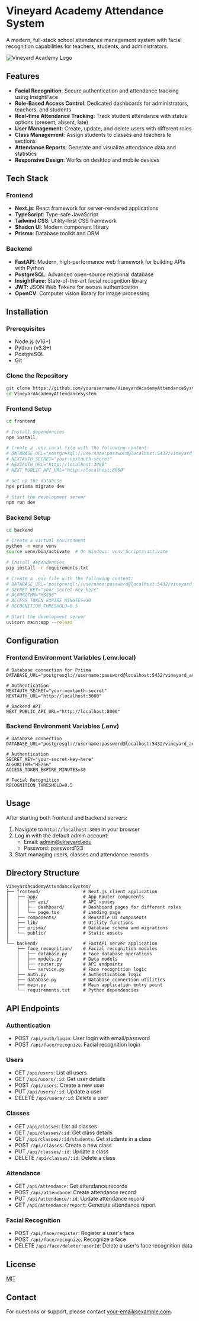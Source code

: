 # Vineyard Academy Attendance System

A modern, full-stack school attendance management system with facial recognition capabilities for teachers, students, and administrators.

![Vineyard Academy Logo](https://via.placeholder.com/150)

## Features

- **Facial Recognition**: Secure authentication and attendance tracking using InsightFace
- **Role-Based Access Control**: Dedicated dashboards for administrators, teachers, and students
- **Real-time Attendance Tracking**: Track student attendance with status options (present, absent, late)
- **User Management**: Create, update, and delete users with different roles
- **Class Management**: Assign students to classes and teachers to sections
- **Attendance Reports**: Generate and visualize attendance data and statistics
- **Responsive Design**: Works on desktop and mobile devices

## Tech Stack

### Frontend
- **Next.js**: React framework for server-rendered applications
- **TypeScript**: Type-safe JavaScript
- **Tailwind CSS**: Utility-first CSS framework
- **Shadcn UI**: Modern component library
- **Prisma**: Database toolkit and ORM

### Backend
- **FastAPI**: Modern, high-performance web framework for building APIs with Python
- **PostgreSQL**: Advanced open-source relational database
- **InsightFace**: State-of-the-art facial recognition library
- **JWT**: JSON Web Tokens for secure authentication
- **OpenCV**: Computer vision library for image processing

## Installation

### Prerequisites
- Node.js (v16+)
- Python (v3.8+)
- PostgreSQL
- Git

### Clone the Repository
```bash
git clone https://github.com/yourusername/VineyardAcademyAttendanceSystem.git
cd VineyardAcademyAttendanceSystem
```

### Frontend Setup
```bash
cd frontend

# Install dependencies
npm install

# Create a .env.local file with the following content:
# DATABASE_URL="postgresql://username:password@localhost:5432/vineyard_academy"
# NEXTAUTH_SECRET="your-nextauth-secret"
# NEXTAUTH_URL="http://localhost:3000"
# NEXT_PUBLIC_API_URL="http://localhost:8000"

# Set up the database
npx prisma migrate dev

# Start the development server
npm run dev
```

### Backend Setup
```bash
cd backend

# Create a virtual environment
python -m venv venv
source venv/bin/activate  # On Windows: venv\Scripts\activate

# Install dependencies
pip install -r requirements.txt

# Create a .env file with the following content:
# DATABASE_URL="postgresql://username:password@localhost:5432/vineyard_academy"
# SECRET_KEY="your-secret-key-here"
# ALGORITHM="HS256"
# ACCESS_TOKEN_EXPIRE_MINUTES=30
# RECOGNITION_THRESHOLD=0.5

# Start the development server
uvicorn main:app --reload
```

## Configuration

### Frontend Environment Variables (.env.local)
```
# Database connection for Prisma
DATABASE_URL="postgresql://username:password@localhost:5432/vineyard_academy"

# Authentication
NEXTAUTH_SECRET="your-nextauth-secret"
NEXTAUTH_URL="http://localhost:3000"

# Backend API
NEXT_PUBLIC_API_URL="http://localhost:8000"
```

### Backend Environment Variables (.env)
```
# Database connection
DATABASE_URL="postgresql://username:password@localhost:5432/vineyard_academy"

# Authentication
SECRET_KEY="your-secret-key-here"
ALGORITHM="HS256"
ACCESS_TOKEN_EXPIRE_MINUTES=30

# Facial Recognition
RECOGNITION_THRESHOLD=0.5
```

## Usage

After starting both frontend and backend servers:

1. Navigate to `http://localhost:3000` in your browser
2. Log in with the default admin account:
   - Email: admin@vineyard.edu
   - Password: password123
3. Start managing users, classes and attendance records

## Directory Structure

```
VineyardAcademyAttendanceSystem/
├── frontend/                # Next.js client application
│   ├── app/                 # App Router components
│   │   ├── api/             # API routes
│   │   ├── dashboard/       # Dashboard pages for different roles
│   │   └── page.tsx         # Landing page
│   ├── components/          # Reusable UI components
│   ├── lib/                 # Utility functions
│   ├── prisma/              # Database schema and migrations
│   └── public/              # Static assets
│
└── backend/                 # FastAPI server application
    ├── face_recognition/    # Facial recognition modules
    │   ├── database.py      # Face database operations
    │   ├── models.py        # Data models
    │   ├── router.py        # API endpoints
    │   └── service.py       # Face recognition logic
    ├── auth.py              # Authentication logic
    ├── database.py          # Database connection utilities
    ├── main.py              # Main application entry point
    └── requirements.txt     # Python dependencies
```

## API Endpoints

### Authentication
- POST `/api/auth/login`: User login with email/password
- POST `/api/face/recognize`: Facial recognition login

### Users
- GET `/api/users`: List all users
- GET `/api/users/:id`: Get user details
- POST `/api/users`: Create a new user
- PUT `/api/users/:id`: Update a user
- DELETE `/api/users/:id`: Delete a user

### Classes
- GET `/api/classes`: List all classes
- GET `/api/classes/:id`: Get class details
- GET `/api/classes/:id/students`: Get students in a class
- POST `/api/classes`: Create a new class
- PUT `/api/classes/:id`: Update a class
- DELETE `/api/classes/:id`: Delete a class

### Attendance
- GET `/api/attendance`: Get attendance records
- POST `/api/attendance`: Create attendance record
- PUT `/api/attendance/:id`: Update attendance record
- GET `/api/attendance/report`: Generate attendance report

### Facial Recognition
- POST `/api/face/register`: Register a user's face
- POST `/api/face/recognize`: Recognize a face
- DELETE `/api/face/delete/:userId`: Delete a user's face recognition data

## License

[MIT](LICENSE)

## Contact

For questions or support, please contact [your-email@example.com](mailto:your-email@example.com). 